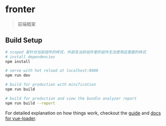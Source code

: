 # fronter

> 前端框架

## Build Setup

``` bash
# scoped 是针对当前组件的样式，外部及当前组件里的组件无法使用这里面的样式
# install dependencies
npm install

# serve with hot reload at localhost:8080
npm run dev

# build for production with minification
npm run build

# build for production and view the bundle analyzer report
npm run build --report
```

For detailed explanation on how things work, checkout the [guide](http://vuejs-templates.github.io/webpack/) and [docs for vue-loader](http://vuejs.github.io/vue-loader).
